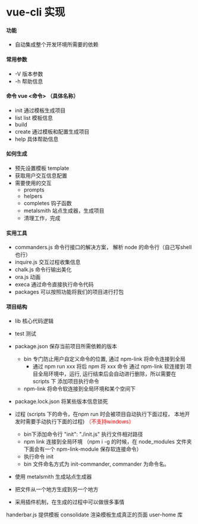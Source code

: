 <!--
 * @Author: your name
 * @Date: 2020-09-20 22:52:36
 * @LastEditTime: 2020-09-22 00:59:49
 * @LastEditors: Please set LastEditors
 * @Description: In User Settings Edit
 * @FilePath: \webpack-practice\vueCliStudy\知识点.md
-->
# vue-cli 实现
#### 功能
 - 自动集成整个开发环境所需要的依赖

#### 常用参数
 - -V 版本参数
 - -h 帮助信息

#### 命令  vue <命令> （具体名称）
 - init     通过模板生成项目
 - list     list 模板信息
 - build
 - create   通过模板和配置生成项目
 - help     具体帮助信息

#### 如何生成
 - 预先设置模板 template
 - 获取用户交互信息配置
 - 需要使用的交互
    - prompts
    - helpers
    - completes  钩子函数
    - metalsmith 站点生成器，生成项目
    - 清理工作，完成

#### 实用工具
 - commanders.js    命令行接口的解决方案， 解析 node 的命令行（自己写shell 也行）
 - inquire.js       交互过程收集信息
 - chalk.js         命令行输出美化
 - ora.js           动画
 - execa            通过命令直接执行命令代码
 - packages         可以按照功能将我们的项目进行打包

#### 项目结构
 
 - lib            核心代码逻辑
 - test           测试
 - package.json   保存当前项目所需依赖的版本
    - bin         专门防止用户自定义命令的位置, 通过 npm-link 将命令连接到全局
        - 通过 npm run xxx 将后 npm 将 xxx 命令 通过 npm-link  软连接到 项目全局环境中，运行, 运行结束后会自动进行删除，所以需要在 scripts 下 添加项目执行命令
    - npm-link    将命令软连接到全局环境和某个空间下
 - package.lock.json 将某些版本信息锁死 
 - 过程 (scripts 下的命令，在npm run 时会被项目自动执行下面过程， 本地开发时需要手动执行下面的过程) <font color="red" >（不支持windows）</font>
    - bin下添加命令行 "init": "./init.js" 执行文件相对路径
    - npm link 连接到全局环境 （npm i -g 的时候，在 node_modules 文件夹下面会有一个 npm-link-module 保存软连接命令）
    - 执行命令 init
    - bin 文件命名方式为 init-commander, commander 为命令名。

- 使用 metalsmith 生成站点生成器
 - 把文件从一个地方生成到另一个地方
 - 采用插件机制，在生成的过程中可以做很多事情

 handerbar.js 提供模板  consolidate 渲染模板生成真正的页面
 user-home 库
